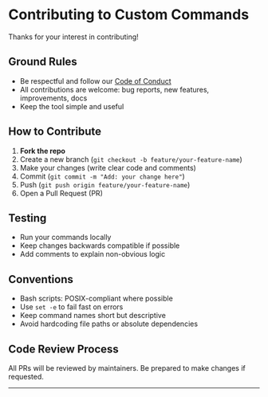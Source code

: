 # Contributing to Custom Commands

Thanks for your interest in contributing!

## Ground Rules

- Be respectful and follow our [Code of Conduct](CODE_OF_CONDUCT.md)
- All contributions are welcome: bug reports, new features, improvements, docs
- Keep the tool simple and useful

## How to Contribute

1. **Fork the repo**
2. Create a new branch (`git checkout -b feature/your-feature-name`)
3. Make your changes (write clear code and comments)
4. Commit (`git commit -m "Add: your change here"`)
5. Push (`git push origin feature/your-feature-name`)
6. Open a Pull Request (PR)

## Testing

- Run your commands locally
- Keep changes backwards compatible if possible
- Add comments to explain non-obvious logic

## Conventions

- Bash scripts: POSIX-compliant where possible
- Use `set -e` to fail fast on errors
- Keep command names short but descriptive
- Avoid hardcoding file paths or absolute dependencies

## Code Review Process

All PRs will be reviewed by maintainers. Be prepared to make changes if requested.

---
